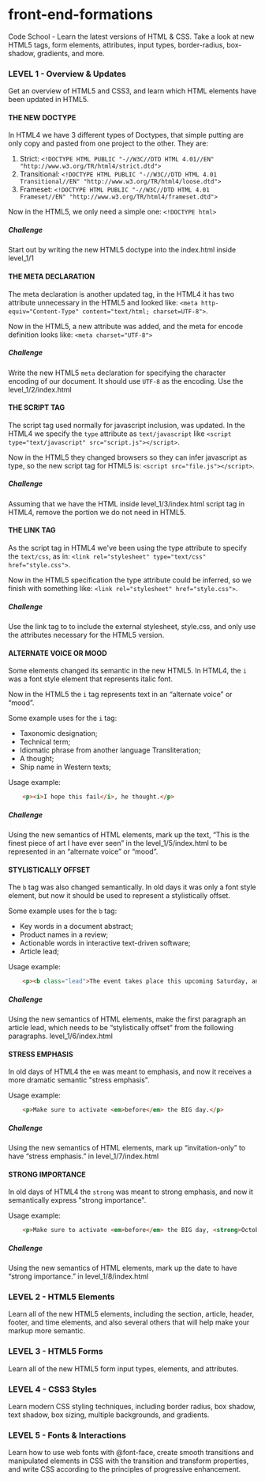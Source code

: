 front-end-formations
====================

Code School - Learn the latest versions of HTML &amp; CSS. Take a look at new HTML5 tags, form elements, attributes, input types, border-radius, box-shadow, gradients, and more.

### LEVEL 1 - Overview & Updates
Get an overview of HTML5 and CSS3, and learn which HTML elements have been updated in HTML5. 

#### THE NEW DOCTYPE
In HTML4 we have 3 different types of Doctypes, that simple putting are only copy and pasted from one project to the other. They are:

1. Strict: `<!DOCTYPE HTML PUBLIC "-//W3C//DTD HTML 4.01//EN" "http://www.w3.org/TR/html4/strict.dtd">`
2. Transitional: `<!DOCTYPE HTML PUBLIC "-//W3C//DTD HTML 4.01 Transitional//EN" "http://www.w3.org/TR/html4/loose.dtd">`
3. Frameset: `<!DOCTYPE HTML PUBLIC "-//W3C//DTD HTML 4.01 Frameset//EN" "http://www.w3.org/TR/html4/frameset.dtd">`

Now in the HTML5, we only need a simple one: `<!DOCTYPE html>`

##### Challenge
Start out by writing the new HTML5 doctype into the index.html inside level_1/1


#### THE META DECLARATION
The meta declaration is another updated tag, in the HTML4 it has two attribute unnecessary in the HTML5 and looked like: `<meta http-equiv="Content-Type" content="text/html; charset=UTF-8">`. 

Now in the HTML5, a new attribute was added, and the meta for encode definition looks like: `<meta charset="UTF-8">`

##### Challenge
Write the new HTML5 `meta` declaration for specifying the character encoding of our document. It should use `UTF-8` as the encoding. Use the level_1/2/index.html

#### THE SCRIPT TAG
The script tag used normally for javascript inclusion, was updated. In the HTML4 we specify the `type` attribute as `text/javascript` like `<script type="text/javascript" src="script.js"></script>`. 

Now in the HTML5 they changed browsers so they can infer javascript as type, so the new script tag for HTML5 is: `<script src="file.js"></script>`.

##### Challenge
Assuming that we have the HTML inside level_1/3/index.html script tag in HTML4, remove the portion we do not need in HTML5.

#### THE LINK TAG

As the script tag in HTML4 we've been using the type attribute to specify the `text/css`, as in: `<link rel="stylesheet" type="text/css" href="style.css">`.

Now in the HTML5 specification the type attribute could be inferred, so we finish with something like: `<link rel="stylesheet" href="style.css">`.

##### Challenge
Use the link tag to to include the external stylesheet, style.css, and only use the attributes necessary for the HTML5 version.

#### ALTERNATE VOICE OR MOOD
Some elements changed its semantic in the new HTML5. In HTML4, the `i` was a font style element that represents italic font. 

Now in the HTML5 the `i` tag represents text in an “alternate voice” or “mood”.

Some example uses for the `i` tag:
* Taxonomic designation;
* Technical term;
* Idiomatic phrase from another language Transliteration;
* A thought;
* Ship name in Western texts;

Usage example:
```html
    <p><i>I hope this fail</i>, he thought.</p>
```

##### Challenge 
Using the new semantics of HTML elements, mark up the text, “This is the finest piece of art I have ever seen” in the level_1/5/index.html to be represented in an “alternate voice” or “mood”.

#### STYLISTICALLY OFFSET
The `b` tag was also changed semantically. In old days it was only a font style element, but now it should be used to represent a stylistically offset.

Some example uses for the `b` tag:
* Key words in a document abstract;
* Product names in a review;
* Actionable words in interactive text-driven software; 
* Article lead;

Usage example:
```html
    <p><b class="lead">The event takes place this upcoming Saturday, and over 3,000 people have already registered.</b> In the first day of...</p>
```

##### Challenge
Using the new semantics of HTML elements, make the first paragraph an article lead, which needs to be “stylistically offset” from the following paragraphs. level_1/6/index.html

#### STRESS EMPHASIS
In old days of HTML4 the `em` was meant to emphasis, and now it receives a more dramatic semantic "stress emphasis".

Usage example:
```html
	<p>Make sure to activate <em>before</em> the BIG day.</p>
```

##### Challenge
Using the new semantics of HTML elements, mark up “invitation-only” to have “stress emphasis.” in level_1/7/index.html

#### STRONG IMPORTANCE
In old days of HTML4 the `strong` was meant to strong emphasis, and now it semantically express "strong importance".

Usage example:
```html
	<p>Make sure to activate <em>before</em> the BIG day, <strong>October 21, 2013.</strong></p>
```

##### Challenge
Using the new semantics of HTML elements, mark up the date to have “strong importance.” in level_1/8/index.html


### LEVEL 2 - HTML5 Elements
Learn all of the new HTML5 elements, including the section, article, header, footer, and time elements, and also several others that will help make your markup more semantic.

### LEVEL 3 - HTML5 Forms
Learn all of the new HTML5 form input types, elements, and attributes.

### LEVEL 4 - CSS3 Styles
Learn modern CSS styling techniques, including border radius, box shadow, text shadow, box sizing, multiple backgrounds, and gradients.

### LEVEL 5 - Fonts & Interactions
Learn how to use web fonts with @font-face, create smooth transitions and manipulated elements in CSS with the transition and transform properties, and write CSS according to the principles of progressive enhancement.
